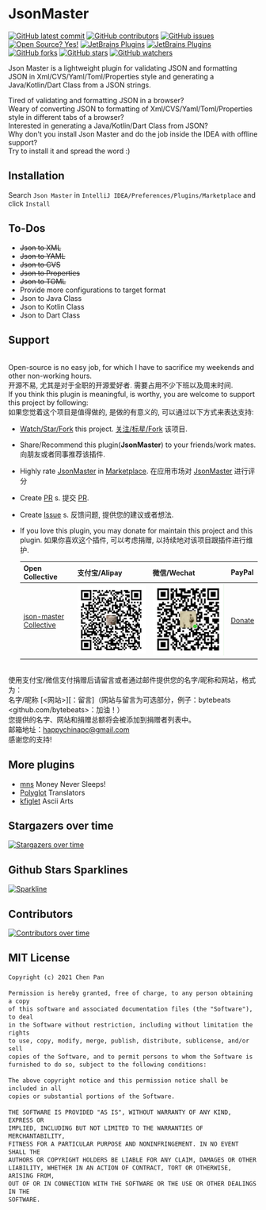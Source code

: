 # JsonMaster
[![GitHub latest commit](https://badgen.net/github/last-commit/bytebeats/JsonMaster)](https://github.com/bytebeats/JsonMaster/commit/)
[![GitHub contributors](https://img.shields.io/github/contributors/bytebeats/JsonMaster.svg)](https://github.com/bytebeats/JsonMaster/graphs/contributors/)
[![GitHub issues](https://img.shields.io/github/issues/bytebeats/JsonMaster.svg)](https://github.com/bytebeats/JsonMaster/issues/)
[![Open Source? Yes!](https://badgen.net/badge/Open%20Source%20%3F/Yes%21/blue?icon=github)](https://github.com/bytebeats/JsonMaster/)
[![JetBrains Plugins](https://img.shields.io/jetbrains/plugin/v/15218-json-master.svg)](https://plugins.jetbrains.com/plugin/15218-json-master)
[![JetBrains Plugins](https://img.shields.io/jetbrains/plugin/r/rating/15218)](https://plugins.jetbrains.com/plugin/15218-json-master)
[![GitHub forks](https://img.shields.io/github/forks/bytebeats/JsonMaster.svg?style=social&label=Fork&maxAge=2592000)](https://github.com/bytebeats/JsonMaster/network/)
[![GitHub stars](https://img.shields.io/github/stars/bytebeats/JsonMaster.svg?style=social&label=Star&maxAge=2592000)](https://github.com/bytebeats/JsonMaster/stargazers/)
[![GitHub watchers](https://img.shields.io/github/watchers/bytebeats/JsonMaster.svg?style=social&label=Watch&maxAge=2592000)](https://github.com/bytebeats/JsonMaster/watchers/)

Json Master is a lightweight plugin for validating JSON and formatting JSON in Xml/CVS/Yaml/Toml/Properties style and generating a Java/Kotlin/Dart Class from a JSON strings.<br>

Tired of validating and formatting JSON in a browser?<br>
Weary of converting JSON to formatting of Xml/CVS/Yaml/Toml/Properties style in different tabs of a browser?<br>
Interested in generating a Java/Kotlin/Dart Class from JSON?<br>
Why don't you install Json Master and do the job inside the IDEA with offline support?<br>
Try to install it and spread the word :)<br>

## Installation

Search `Json Master` in `IntelliJ IDEA/Preferences/Plugins/Marketplace` and click `Install`

## To-Dos
* <s>Json to XML</s>
* <s>Json to YAML</s>
* <s>Json to CVS</s>
* <s>Json to Properties</s>
* <s>Json to TOML</s>
* Provide more configurations to target format
* Json to Java Class
* Json to Kotlin Class
* Json to Dart Class

## Support
<br>Open-source is no easy job, for which I have to sacrifice my weekends and other non-working hours.
<br>开源不易, 尤其是对于全职的开源爱好者. 需要占用不少下班以及周末时间.
<br>If you think this plugin is meaningful, is worthy, you are welcome to support this project by following:
<br>如果您觉着这个项目是值得做的, 是做的有意义的, 可以通过以下方式来表达支持:

* [Watch/Star/Fork](https://github.com/bytebeats/JsonMaster) this project. [关注/标星/Fork](https://github.com/bytebeats/JsonMaster) 该项目.
* Share/Recommend this plugin(<b>JsonMaster</b>) to your friends/work mates. 向朋友或者同事推荐该插件.
* Highly rate [JsonMaster](https://plugins.jetbrains.com/plugin/15218-json-master/) in [Marketplace](https://plugins.jetbrains.com/). 在应用市场对 [JsonMaster](https://plugins.jetbrains.com/plugin/15218-json-master/) 进行评分
* Create [PR](https://github.com/bytebeats/JsonMaster/pulls) s. 提交 [PR](https://github.com/bytebeats/JsonMaster/pulls).
* Create [Issue](https://github.com/bytebeats/JsonMaster/issues) s. 反馈问题, 提供您的建议或者想法.
* If you love this plugin, you may donate for maintain this project and this plugin. 如果你喜欢这个插件, 可以考虑捐赠, 以持续地对该项目跟插件进行维护.

  | Open Collective                                                                      | 支付宝/Alipay                             | 微信/Wechat                              | PayPal                                             |
  |--------------------------------------------------------------------------------------|----------------------------------------|----------------------------------------|----------------------------------------------------|
  | <a href=https://opencollective.com/json-master-collective>json-master Collective</a> | ![alipay](receipts/alipay_receipt.png) | ![wechat](receipts/wechat_receipt.png) | <a href=https://www.paypal.me/bytesbeat>Donate</a> |

<br>使用支付宝/微信支付捐赠后请留言或者通过邮件提供您的名字/昵称和网站，格式为：
<br>名字/昵称 [<网站>][：留言]（网站与留言为可选部分，例子：bytebeats <github.com/bytebeats>：加油！）
<br>您提供的名字、网站和捐赠总额将会被添加到捐赠者列表中。
<br>邮箱地址：<a href="mailto:happychinapc@gmail.com?subject=JsonMaster捐赠&body=你做的工作很有意义, 加油!">happychinapc@gmail.com</a>
<br>感谢您的支持!

## More plugins
* [mns](https://github.com/bytebeats/mns) Money Never Sleeps!
* [Polyglot](https://github.com/bytebeats/polyglot) Translators
* [kfiglet](https://github.com/bytebeats/kfiglet) Ascii Arts

## Stargazers over time
[![Stargazers over time](https://starchart.cc/bytebeats/JsonMaster.svg)](https://starchart.cc/bytebeats/JsonMaster)

## Github Stars Sparklines
[![Sparkline](https://stars.medv.io/bytebeats/JsonMaster.svg)](https://stars.medv.io/bytebeats/JsonMaster)

## Contributors
[![Contributors over time](https://contributor-graph-api.apiseven.com/contributors-svg?chart=contributorOverTime&repo=bytebeats/JsonMaster)](https://www.apiseven.com/en/contributor-graph?chart=contributorOverTime&repo=bytebeats/JsonMaster)

## MIT License

    Copyright (c) 2021 Chen Pan

    Permission is hereby granted, free of charge, to any person obtaining a copy
    of this software and associated documentation files (the "Software"), to deal
    in the Software without restriction, including without limitation the rights
    to use, copy, modify, merge, publish, distribute, sublicense, and/or sell
    copies of the Software, and to permit persons to whom the Software is
    furnished to do so, subject to the following conditions:

    The above copyright notice and this permission notice shall be included in all
    copies or substantial portions of the Software.

    THE SOFTWARE IS PROVIDED "AS IS", WITHOUT WARRANTY OF ANY KIND, EXPRESS OR
    IMPLIED, INCLUDING BUT NOT LIMITED TO THE WARRANTIES OF MERCHANTABILITY,
    FITNESS FOR A PARTICULAR PURPOSE AND NONINFRINGEMENT. IN NO EVENT SHALL THE
    AUTHORS OR COPYRIGHT HOLDERS BE LIABLE FOR ANY CLAIM, DAMAGES OR OTHER
    LIABILITY, WHETHER IN AN ACTION OF CONTRACT, TORT OR OTHERWISE, ARISING FROM,
    OUT OF OR IN CONNECTION WITH THE SOFTWARE OR THE USE OR OTHER DEALINGS IN THE
    SOFTWARE.
